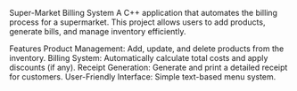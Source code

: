 Super-Market Billing System
A C++ application that automates the billing process for a supermarket. This project allows users to add products, generate bills, and manage inventory efficiently.

Features
Product Management: Add, update, and delete products from the inventory.
Billing System: Automatically calculate total costs and apply discounts (if any).
Receipt Generation: Generate and print a detailed receipt for customers.
User-Friendly Interface: Simple text-based menu system.
